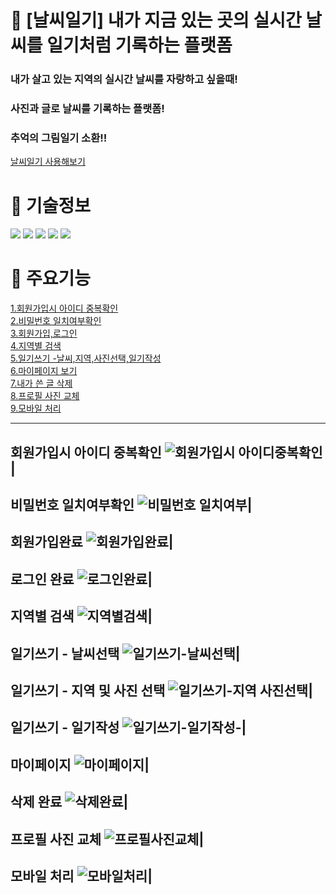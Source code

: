 # :sunrise: [날씨일기] 내가 지금 있는 곳의 실시간 날씨를 일기처럼 기록하는 플랫폼
### 내가 살고 있는 지역의 실시간 날씨를 자랑하고 싶을때! 
### 사진과 글로 날씨를 기록하는 플랫폼! 
### 추억의 그림일기 소환!! 

[날씨일기 사용해보기](http://molamola.shop)

# :honey_pot: 기술정보 

<img src="https://img.shields.io/badge/Python-3766AB?style=flat-square&logo=Python&logoColor=white"/></a>
<img src="https://img.shields.io/badge/HTML-E34F26?style=flat-square&logo=HTML5&logoColor=white"/></a>
<img src="https://img.shields.io/badge/JavaScript-F7DF1E?style=flat-square&logo=Javascript&logoColor=white"/></a>
<img src="https://img.shields.io/badge/bulma-00D1B2?style=flat-square&logo=Bulma&logoColor=white"/></a>
<img src="https://img.shields.io/badge/jinja-B41717?style=flat-square&logo=Jinja&logoColor=white"/></a>

# :stars: 주요기능

[1.회원가입시 아이디 중복확인](#회원가입시-아이디-중복확인)   
[2.비밀번호 일치여부확인](#비밀번호-일치여부확인)     
[3.회원가입,로그인](#회원가입완료)   
[4.지역별 검색](#지역별-검색)   
[5.일기쓰기 -날씨,지역,사진선택,일기작성](#일기쓰기---날씨선택)   
[6.마이페이지 보기](#마이페이지)   
[7.내가 쓴 글 삭제](#삭제-완료)   
[8.프로필 사진 교체](#프로필-사진-교체)   
[9.모바일 처리](#모바일-처리)   

----------------------
회원가입시 아이디 중복확인 
![회원가입시 아이디중복확인](https://user-images.githubusercontent.com/74133113/200755398-5cf6d005-61b4-4d51-b1e1-a32fec43de8f.gif)|
-----------------------
비밀번호 일치여부확인
![비밀번호 일치여부](https://user-images.githubusercontent.com/74133113/200755461-ceb29494-4950-467c-8bae-03d10545111f.gif)|
------------------------
회원가입완료
![회원가입완료](https://user-images.githubusercontent.com/74133113/200755440-f058534f-5ca3-40ed-b761-5c24e3972ba6.gif)|
------------------------
로그인 완료
![로그인완료](https://user-images.githubusercontent.com/74133113/200755337-c8a49615-f15f-4821-b7a0-cfecc27749d5.gif)|
------------------------
지역별 검색
![지역별검색](https://user-images.githubusercontent.com/74133113/200764890-9e80a6f5-e794-4f6b-9707-75f066489cd6.gif)|
------------------------
일기쓰기 - 날씨선택
![일기쓰기-날씨선택](https://user-images.githubusercontent.com/74133113/200764930-eebfa081-54df-4417-a249-b2d871115b62.gif)|
------------------------
일기쓰기 - 지역 및 사진 선택 
![일기쓰기-지역 사진선택](https://user-images.githubusercontent.com/74133113/200764950-710064f7-b3db-466a-9a07-fb1d5a549ff1.gif)|
------------------------
일기쓰기 - 일기작성
![일기쓰기-일기작성-](https://user-images.githubusercontent.com/74133113/200764970-c249f2d2-ef9a-4174-86b0-6da57ca5eb25.gif)|
------------------------
마이페이지 
![마이페이지](https://user-images.githubusercontent.com/74133113/200755376-f754538c-d4fa-4403-b791-6ff7f2759d4c.gif)|
------------------------
삭제 완료
![삭제완료](https://user-images.githubusercontent.com/74133113/200765088-627f7a59-d829-454b-961c-34563172ed67.gif)|
------------------------
프로필 사진 교체 
![프로필사진교체](https://user-images.githubusercontent.com/74133113/200765106-86c4c5a2-24df-4d7f-b3db-faf2feb643d7.gif)|
-------------------------
모바일 처리 
![모바일처리](https://user-images.githubusercontent.com/74133113/200765218-af710826-b399-4cc2-8a9d-f3ff12a35adf.gif)|
------------------------
